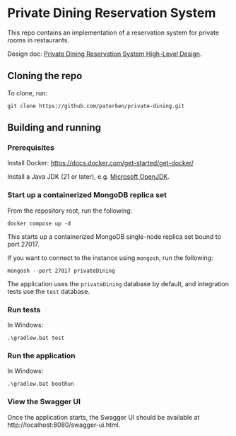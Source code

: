 # Private Dining Reservation System
This repo contains an implementation of a reservation system for private rooms in restaurants.

Design doc: [Private Dining Reservation System High-Level Design](https://docs.google.com/document/d/14CPIl_LvRHMtsfpiJaTUdS6z_dZ5HP5P666G7bugZ58/edit?usp=sharing).

## Cloning the repo

To clone, run:

```shell
git clone https://github.com/paterben/private-dining.git
```

## Building and running

### Prerequisites

Install Docker: https://docs.docker.com/get-started/get-docker/

Install a Java JDK (21 or later), e.g. [Microsoft OpenJDK](https://learn.microsoft.com/en-us/java/openjdk/download#openjdk-21).

### Start up a containerized MongoDB replica set

From the repository root, run the following:

```shell
docker compose up -d
```

This starts up a containerized MongoDB single-node replica set bound to port 27017.

If you want to connect to the instance using `mongosh`, run the following:

```shell
mongosh --port 27017 privateDining
```

The application uses the `privateDining` database by default, and integration tests use the `test` database.

### Run tests

In Windows:

```shell
.\gradlew.bat test
```

### Run the application

In Windows:

```shell
.\gradlew.bat bootRun
```

### View the Swagger UI

Once the application starts, the Swagger UI should be available at http://localhost:8080/swagger-ui.html.
